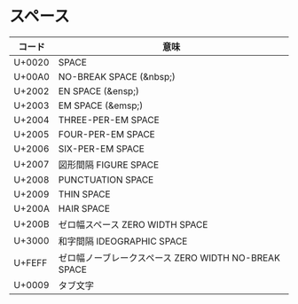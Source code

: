 # スペース

| コード | 意味 |
|--------|-------|
| U+0020 | SPACE |
| U+00A0 | NO-BREAK SPACE (\&nbsp;) |
| U+2002 | EN SPACE (\&ensp;) |
| U+2003 | EM SPACE (\&emsp;) |
| U+2004 | THREE-PER-EM SPACE |
| U+2005 | FOUR-PER-EM SPACE |
| U+2006 | SIX-PER-EM SPACE |
| U+2007 | 図形間隔 FIGURE SPACE |
| U+2008 | PUNCTUATION SPACE |
| U+2009 | THIN SPACE |
| U+200A | HAIR SPACE |
| U+200B | ゼロ幅スペース ZERO WIDTH SPACE |
| U+3000 | 和字間隔 IDEOGRAPHIC SPACE |
| U+FEFF | ゼロ幅ノーブレークスペース ZERO WIDTH NO-BREAK SPACE |
| U+0009 | タブ文字 |

